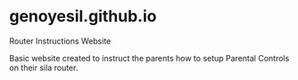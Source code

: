 # genoyesil.github.io
Router Instructions Website

Basic website created to instruct the parents how to setup Parental Controls on their sila router.
